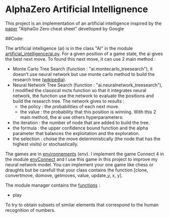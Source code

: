 # AlphaZero Artificial Intellignence
This project is an implementation of an artificial intelligence inspired by the [paper](https://medium.com/applied-data-science/alphago-zero-explained-in-one-diagram-365f5abf67e0) "AlphaGo Zero cheat sheet" develloped by Google 

##Code:

The artificial intelligence (ai) is in the class "AI" in the module [artificial_intelligence/ai.py](https://github.com/JonathanVengadasalam/AlphaZero-Artificial-Intelligence/blob/master/artificial_intelligence/ai.py). For a given position of a game state, the ai gives the best next move. To found this next move, it can use 2 main method :
 - Monte Carlo Tree Search (function : "ai.montecarlo_treesearch"), it doesn't use neural network but use monte carlo method to build the research tree ([wikipedia](https://en.wikipedia.org/wiki/Monte_Carlo_tree_search)).
 - Neural Network Tree Search (function : "ai.neuralnetwork_treesearch"), I modified the classical mcts function so that it integrates neural network, the function use the network to evaluate the positions and build the research tree. The network gives to results :
   - the policy : the probabilities of each next move.
   - the value : the probability that this position is winning.
With this 2 main method, the ai use others hyperparameters:
 - the iteration : the number of node that are added to build the tree.
 - the formula : the upper confidence bound function and the alpha parameter that balances the exploitation and the exploration.
 - the selection : choise the move deterministically (the node that has the highest visits) or stochastically.

The games are in [environnements](https://github.com/JonathanVengadasalam/AlphaZero-Artificial-Intelligence/tree/master/environnements) (env). I implement the game Connect 4 in the module [envConnect](https://github.com/JonathanVengadasalam/AlphaZero-Artificial-Intelligence/blob/master/environnements/envConnect.py) and I use this game in this project to improve my neural network model. You can implement your one game like chess or draughts but be carefull that your class contains the function [clone, convertmove, domove, getmoves, value, update_y, x, y].

The module manager contains the [functions](https://github.com/JonathanVengadasalam/AlphaZero-Artificial-Intelligence/blob/master/manager/functions.py) :
 - play


<a/>

To try to obtain subsets of similar elements that correspond to the human recognition of numbers.
